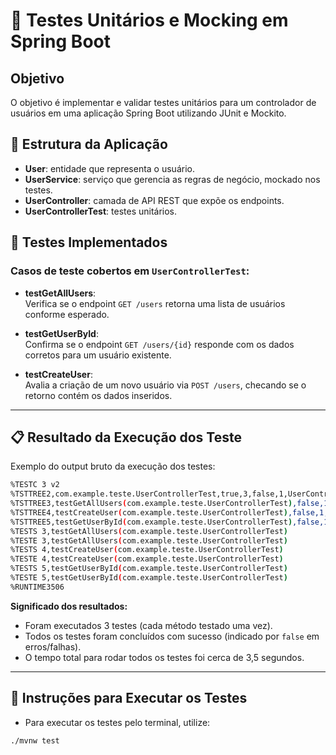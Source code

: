 # 🧪 Testes Unitários e Mocking em Spring Boot
## Objetivo
O objetivo é implementar e validar testes unitários para um controlador de usuários em uma aplicação Spring Boot utilizando JUnit e Mockito.

## 🧱 Estrutura da Aplicação

- **User**: entidade que representa o usuário.  
- **UserService**: serviço que gerencia as regras de negócio, mockado nos testes.  
- **UserController**: camada de API REST que expõe os endpoints.  
- **UserControllerTest**: testes unitários.

## 🔬 Testes Implementados

### Casos de teste cobertos em `UserControllerTest`:

- **testGetAllUsers**:  
  Verifica se o endpoint `GET /users` retorna uma lista de usuários conforme esperado.

- **testGetUserById**:  
  Confirma se o endpoint `GET /users/{id}` responde com os dados corretos para um usuário existente.

- **testCreateUser**:  
  Avalia a criação de um novo usuário via `POST /users`, checando se o retorno contém os dados inseridos.

---

## 📋 Resultado da Execução dos Teste

Exemplo do output bruto da execução dos testes:
```bash
%TESTC 3 v2
%TSTTREE2,com.example.teste.UserControllerTest,true,3,false,1,UserControllerTest,,[engine:junit-jupiter]/[class:com.example.teste.UserControllerTest]
%TSTTREE3,testGetAllUsers(com.example.teste.UserControllerTest),false,1,false,2,testGetAllUsers(),,[engine:junit-jupiter]/[class:com.example.teste.UserControllerTest]/[method:testGetAllUsers()]
%TSTTREE4,testCreateUser(com.example.teste.UserControllerTest),false,1,false,2,testCreateUser(),,[engine:junit-jupiter]/[class:com.example.teste.UserControllerTest]/[method:testCreateUser()]
%TSTTREE5,testGetUserById(com.example.teste.UserControllerTest),false,1,false,2,testGetUserById(),,[engine:junit-jupiter]/[class:com.example.teste.UserControllerTest]/[method:testGetUserById()]
%TESTS 3,testGetAllUsers(com.example.teste.UserControllerTest)
%TESTE 3,testGetAllUsers(com.example.teste.UserControllerTest)
%TESTS 4,testCreateUser(com.example.teste.UserControllerTest)
%TESTE 4,testCreateUser(com.example.teste.UserControllerTest)
%TESTS 5,testGetUserById(com.example.teste.UserControllerTest)
%TESTE 5,testGetUserById(com.example.teste.UserControllerTest)
%RUNTIME3506
```

**Significado dos resultados:**

- Foram executados 3 testes (cada método testado uma vez).  
- Todos os testes foram concluídos com sucesso (indicado por `false` em erros/falhas).  
- O tempo total para rodar todos os testes foi cerca de 3,5 segundos.

---

## 🚀 Instruções para Executar os Testes

- Para executar os testes pelo terminal, utilize:

```bash
./mvnw test
```
